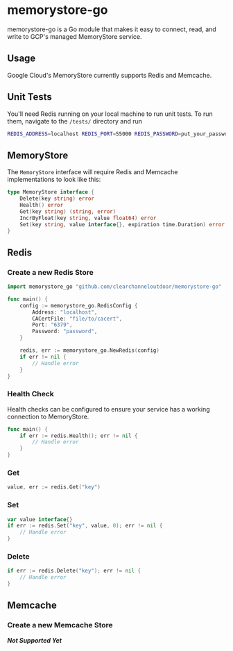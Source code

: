 # memorystore-go

memorystore-go is a Go module that makes it easy to connect, read, and write to GCP's managed MemoryStore service.

## Usage

Google Cloud's MemoryStore currently supports Redis and Memcache.

## Unit Tests

You'll need Redis running on your local machine to run unit tests.
To run them, navigate to the `/tests/` directory and run

```bash
REDIS_ADDRESS=localhost REDIS_PORT=55000 REDIS_PASSWORD=put_your_password_here go test
```

## MemoryStore

The `MemoryStore` interface will require Redis and Memcache implementations to look like this:

```go
type MemoryStore interface {
	Delete(key string) error
	Health() error
	Get(key string) (string, error)
	IncrByFloat(key string, value float64) error
	Set(key string, value interface{}, expiration time.Duration) error
}
```

## Redis

### Create a new Redis Store

```go
import memorystore_go "github.com/clearchanneloutdoor/memorystore-go"

func main() {
	config := memorystore_go.RedisConfig {
	    Address: "localhost",
		CACertFile: "file/to/cacert",
		Port: "6379",
		Password: "password",
    }

	redis, err := memorystore_go.NewRedis(config)
	if err != nil {
	    // Handle error
    }
}
```

### Health Check

Health checks can be configured to ensure your service has a working connection to MemoryStore.

```go
func main() {
	if err := redis.Health(); err != nil {
	    // Handle error
    }
}
```

### Get

```go
value, err := redis.Get("key")
```

### Set

```go
var value interface{}
if err := redis.Set("key", value, 0); err != nil {
    // Handle error
}
```

### Delete

```go
if err := redis.Delete("key"); err != nil {
    // Handle error
}
```

## Memcache

### Create a new Memcache Store

**_Not Supported Yet_**
